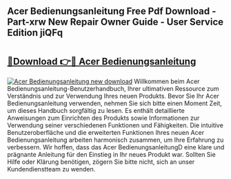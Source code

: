 ## Acer Bedienungsanleitung Free Pdf Download - Part-xrw New Repair Owner Guide - User Service Edition jiQFq

# <h2><a href="http://df4rzuh.blite.top/?on=Acer+Bedienungsanleitung">🔗Download 👉🔴 Acer Bedienungsanleitung</a></h2>

[![Acer Bedienungsanleitung new download](https://i.imgur.com/lujVjoI.png)](http://df4rzuh.blite.top/?on=Acer+Bedienungsanleitung)
Willkommen beim Acer Bedienungsanleitung-Benutzerhandbuch, Ihrer ultimativen Ressource zum Verständnis und zur Verwendung Ihres neuen Produkts. Bevor Sie Ihr Acer Bedienungsanleitung verwenden, nehmen Sie sich bitte einen Moment Zeit, um dieses Handbuch sorgfältig zu lesen. Es enthält detaillierte Anweisungen zum Einrichten des Produkts sowie Informationen zur Verwendung seiner verschiedenen Funktionen und Fähigkeiten. Die intuitive Benutzeroberfläche und die erweiterten Funktionen Ihres neuen Acer Bedienungsanleitung arbeiten harmonisch zusammen, um Ihre Erfahrung zu verbessern. Wir hoffen, dass das Acer BedienungsanleitungD eine klare und prägnante Anleitung für den Einstieg in Ihr neues Produkt war. Sollten Sie Hilfe oder Klärung benötigen, zögern Sie bitte nicht, sich an unser Kundendienstteam zu wenden.
